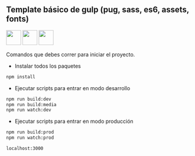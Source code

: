 ## Template básico de gulp (pug, sass, es6, assets, fonts)
<img src="https://icon-library.com/images/css3-icon/css3-icon-3.jpg" width="40">  <img src="https://cdn-icons-png.flaticon.com/512/732/732190.png" width="40">  <img src="https://cdn.iconscout.com/icon/free/png-256/javascript-2752148-2284965.png" width="40">

Comandos que debes correr para iniciar el proyecto.
- Instalar todos los paquetes
```sh
npm install
```
- Ejecutar scripts para entrar en modo desarrollo
```sh
npm run build:dev
npm run build:media
npm run watch:dev
```
- Ejecutar scripts para entrar en modo producción
```sh
npm run build:prod
npm run watch:prod
```

```sh
localhost:3000
```
